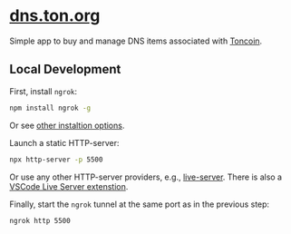 # [dns.ton.org](http://dns.ton.org/)

Simple app to buy and manage DNS items associated with [Toncoin](https://ton.org/toncoin).

## Local Development

First, install `ngrok`:
```bash
npm install ngrok -g
```
Or see [other instaltion options](https://ngrok.com/download).

Launch a static HTTP-server:
```bash
npx http-server -p 5500
```
Or use any other HTTP-server providers, e.g., [live-server](https://www.npmjs.com/package/live-server). There is also a [VSCode Live Server extenstion](https://marketplace.visualstudio.com/items?itemName=ritwickdey.LiveServer).

Finally, start the `ngrok` tunnel at the same port as in the previous step:
```bash
ngrok http 5500
```
